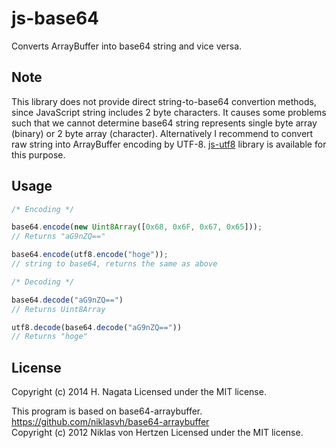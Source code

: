 js-base64
=========

Converts ArrayBuffer into base64 string and vice versa.

Note
----

This library does not provide direct string-to-base64 convertion methods, since JavaScript string includes 2 byte characters. It causes some problems such that we cannot determine base64 string represents single byte array (binary) or 2 byte array (character). Alternatively I recommend to convert raw string into ArrayBuffer encoding by UTF-8. [js-utf8](https://github.com/hnagata/js-utf8) library is available for this purpose.

Usage
-----

```js
/* Encoding */

base64.encode(new Uint8Array([0x68, 0x6F, 0x67, 0x65]));
// Returns "aG9nZQ=="

base64.encode(utf8.encode("hoge"));
// string to base64, returns the same as above

/* Decoding */

base64.decode("aG9nZQ==")
// Returns Uint8Array

utf8.decode(base64.decode("aG9nZQ=="))
// Returns "hoge"
```

License
-------
Copyright (c) 2014 H. Nagata Licensed under the MIT license.

This program is based on base64-arraybuffer. 
https://github.com/niklasvh/base64-arraybuffer  
Copyright (c) 2012 Niklas von Hertzen Licensed under the MIT license.
